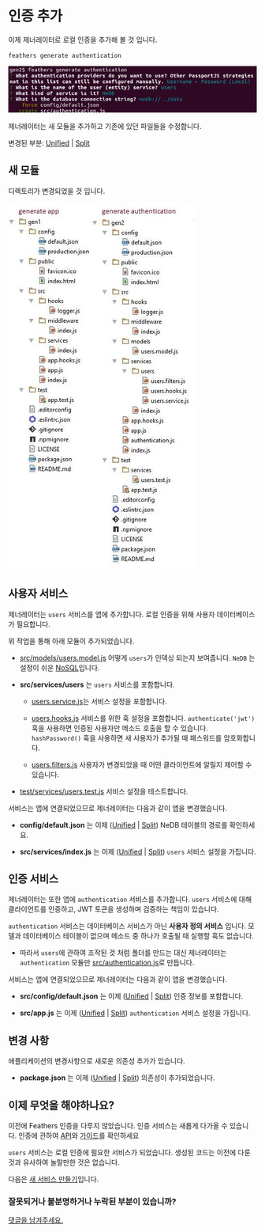 # 인증 추가

이제 제너레이터로 로컬 인증을 추가해 볼 것 입니다.

```
feathers generate authentication
```

![Generate authentication](../assets/gen-authentication.jpg)

제너레이터는 새 모듈을 추가하고 기존에 있던 파일들을 수정합니다.

변경된 부분:
[Unified](http://htmlpreview.github.io/?https://github.com/feathersjs/feathers-docs/blob/master/examples/step/_diff/02-gen2-line.html)
|
[Split](http://htmlpreview.github.io/?https://github.com/feathersjs/feathers-docs/blob/master/examples/step/_diff/02-gen2-side.html)


## 새 모듈

디렉토리가 변경되었을 것 입니다.

![Compare app and authentication folders](../assets/gen1-2-dir.jpg)

## 사용자 서비스

제너레이터는 `users` 서비스를 앱에 추가합니다.
로컬 인증을 위해 사용자 데이터베이스가 필요합니다.

위 작업을 통해 아래 모듈이 추가되었습니다.

- [src/models/users.model.js](https://github.com/feathersjs/feathers-docs/blob/master/examples/step/02/gen2/src/models/users.model.js)
어떻게 `users`가 인덱싱 되는지 보여줍니다.
`NeDB` 는  설정이 쉬운 [NoSQL](https://en.wikipedia.org/wiki/NoSQL)입니다.

- **src/services/users** 는 `users` 서비스를 포함합니다.

    - [users.service.js](https://github.com/feathersjs/feathers-docs/blob/master/examples/step/02/gen2/src/services/users/users.service.js)는 서비스 설정을 포함합니다.

    - [users.hooks.js](https://github.com/feathersjs/feathers-docs/blob/master/examples/step/02/gen2/src/services/users/users.hooks.js) 서비스를 위한 훅 설정을 포함합니다.
    `authenticate('jwt')` 훅을 사용하면 인증된 사용자만 메소드 호출을 할 수 있습니다.
    `hashPassword()` 훅을 사용하면 새 사용자가 추가될 때 패스워드를 암호화합니다.

    - [users.filters.js](https://github.com/feathersjs/feathers-docs/blob/master/examples/step/02/gen2/src/services/users/users.filters.js) 사용자가 변경되었을 때 어떤 클라이언트에 알릴지 제어할 수 있습니다.

- [test/services/users.test.js](https://github.com/feathersjs/feathers-docs/blob/master/examples/step/02/gen2/test/services/users.test.js) 서비스 설정을 테스트합니다.

서비스는 앱에 연결되었으므로 제너레이터는 다음과 같이 앱을 변경했습니다.

- **config/default.json** 는 이제
([Unified](http://htmlpreview.github.io/?https://github.com/feathersjs/feathers-docs/blob/master/examples/step/_diff/02-gen2-default-line.html)
|
[Split](http://htmlpreview.github.io/?https://github.com/feathersjs/feathers-docs/blob/master/examples/step/_diff/02-gen2-default-side.html))
NeDB 테이블의 경로를 확인하세요.

- **src/services/index.js** 는 이제
([Unified](http://htmlpreview.github.io/?https://github.com/feathersjs/feathers-docs/blob/master/examples/step/_diff/02-gen2-service-line.html)
|
[Split](http://htmlpreview.github.io/?https://github.com/feathersjs/feathers-docs/blob/master/examples/step/_diff/02-gen2-service-side.html))
`users` 서비스 설정을 가집니다.


## 인증 서비스

제너레이터는 또한 앱에 `authentication` 서비스를 추가합니다.
`users` 서비스에 대해 클라이언트를 인증하고, JWT 토큰을 생성하며 검증하는 책임이 있습니다.

`authentication` 서비스는 데이터베이스 서비스가 아닌 **사용자 정의 서비스** 입니다.
모델과 데이터베이스 테이블이 없으며 메소드 중 하나가 호출될 때 실행할 훅도 없습니다.

- 따라서 `users`에 관하여 조작된 것 처럼 폴더를 만드는 대신 제너레이터는 `authentication` 모듈만 [src/authentication.js](https://github.com/feathersjs/feathers-docs/blob/master/examples/step/02/gen2/src/authentication.js)로 만듭니다.

서비스는 앱에 연결되었으므로 제너레이터는 다음과 같이 앱을 변경했습니다.

- **src/config/default.json** 는 이제
([Unified](http://htmlpreview.github.io/?https://github.com/feathersjs/feathers-docs/blob/master/examples/step/_diff/02-gen2-default-line.html)
|
[Split](http://htmlpreview.github.io/?https://github.com/feathersjs/feathers-docs/blob/master/examples/step/_diff/02-gen2-default-side.html))
인증 정보를 포함합니다.

- **src/app.js** 는 이제
([Unified](http://htmlpreview.github.io/?https://github.com/feathersjs/feathers-docs/blob/master/examples/step/_diff/02-gen2-app-line.html)
|
[Split](http://htmlpreview.github.io/?https://github.com/feathersjs/feathers-docs/blob/master/examples/step/_diff/02-gen2-app-side.html))
`authentication` 서비스 설정을 가집니다.

## 변경 사항

애플리케이션의 변경사항으로 새로운 의존성 추가가 있습니다.

- **package.json** 는 이제
([Unified](http://htmlpreview.github.io/?https://github.com/feathersjs/feathers-docs/blob/master/examples/step/_diff/02-gen2-package-line.html)
|
[Split](http://htmlpreview.github.io/?https://github.com/feathersjs/feathers-docs/blob/master/examples/step/_diff/02-gen2-package-side.html))
의존성이 추가되었습니다.

## 이제 무엇을 해야하나요?

이전에 Feathers 인증을 다루지 않았습니다.
인증 서비스는 새롭게 다가올 수 있습니다.
인증에 관하여 [API](../../../api/authentication/server.md)와 [가이드](../../auth/readme.html)를 확인하세요

`users` 서비스는 로컬 인증에 필요한 서비스가 되었습니다.
생성된 코드는 이전에 다룬 것과 유사하여 놀랄만한 것은 없습니다.

다음은 [새 서비스 만들기](./gen-service.md)입니다.

### 잘못되거나 불분명하거나 누락된 부분이 있습니까?
[댓글을 남겨주세요.](https://github.com/feathersjs/feathers-docs/issues/new?title=Comment:Step-Generators-Auth&body=Comment:Step-Generators-Auth)
